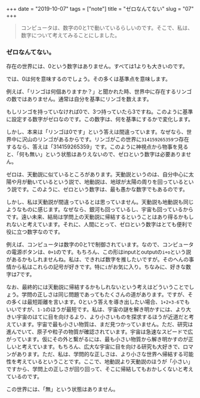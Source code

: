 +++
date = "2019-10-07"
tags = ["note"]
title = "ゼロなんてない"
slug = "07"
+++

> コンピュータは、数字の0と1で動いているらしいのです。そこで、私は、数字について考えてみることにしました。

### ゼロなんてない。

存在の世界には、0という数字はありません。すべては1よりも大きいのです。

では、0は何を意味するのでしょう。その多くは基準点を意味します。

例えば、「リンゴ<i class="fab fa-apple"></i>は何個ありますか？」と聞かれた時、世界中に存在するリンゴの数ではありません。通常は自分を基準にリンゴを数えます。

もしリンゴを持っていなければ0で、3つ持っていたら3ですね。このように基準に設定する数字がゼロなのです。この数字は、何を基準にするかで変化します。

しかし、本来は「リンゴは0です」という答えは間違っています。なぜなら、世界中に沢山のリンゴがあるからです。リンゴがこの世界に`314159265359`つ存在するなら、答えは「314159265359」です。このように神視点から物事を見ると、「何も無い」という状態はありえないので、ゼロという数字は必要ありません。

ゼロは、天動説に似ているところがあります。天動説というのは、自分中心に太陽や月が動いているという説で、地動説は、地球が太陽の周りを回っているという説です。このように、ゼロという数字は、最も愚かな数字でもあるのです。

しかし、私は天動説が間違っているとは思っていません。天動説も地動説も同じようなものに感じます。なぜなら、銀河も回っているし、宇宙も回っているからです。遠い未来、結局は学問上の天動説に帰結するということはあり得るかもしれないと考えています。それに、人間にとって、ゼロという数字はとても便利で役に立つ数字なのです。

例えば、コンピュータは数字の0と1で制御されています。なので、コンピュータの電源ボタンは、`0+1`の<span class="icon-power"></span>です。もちろん、この形はinputとoutputの`i+o`という説があるかもしれませんね。私は、できれば数字を推したいですが。そのへんの事情から私はこれらの記号が好きです。特に`i`がお気に入り。ちなみに、好きな数字は7です。

なお、最終的には天動説に帰結するかもしれないという考えはどういうことでしょう。学問の正しさは同じ問題であってもたくさんの道があります。ですが、その多くは最短距離を言います。0という答えを導き出したい場合、`1+2+3-6`でもいいですが、`1-1`のほうが最短です。私は、宇宙の謎を解き明かすには、より大きい宇宙のはてに目を向けるより、より小さいものを探求するほうが近道だと考えています。宇宙で最も小さい物質は、まだ見つかっていません。ただ、研究は進んでいて、原子や粒子の物質が確認されています。宇宙は急速なスピードで広がっています。仮にその外と繋がるには、最も小さい物質から解き明かすのが正しいと考えています。もちろん、広大な宇宙に目を向ける研究も大好きで、ロマンがあります。ただ、私は、学問的な正しさは、より小さな世界へ帰結する可能性を考えているということです。ここで、地動説より天動説のほうが「小さい」ですから、学問上の正しさが回り回って、そこに帰結してもおかしくないと考えているのです。

この世界には、「無」という状態はありません。
